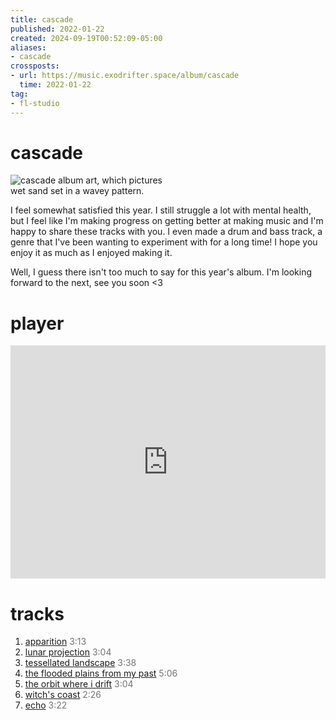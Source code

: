 ```yaml
---
title: cascade
published: 2022-01-22
created: 2024-09-19T00:52:09-05:00
aliases:
- cascade
crossposts:
- url: https://music.exodrifter.space/album/cascade
  time: 2022-01-22
tag:
- fl-studio
---
```


# cascade

<div style="width: 50%;">

![cascade album art, which pictures wet sand set in a wavey pattern.](cover.png)

</div>

I feel somewhat satisfied this year. I still struggle a lot with mental health, but I feel like I'm making progress on getting better at making music and I'm happy to share these tracks with you. I even made a drum and bass track, a genre that I've been wanting to experiment with for a long time! I hope you enjoy it as much as I enjoyed making it.

Well, I guess there isn't too much to say for this year's album. I'm looking forward to the next, see you soon <3

# player

<iframe style="border: 0; width: 100%; max-width: 700px; height: 373px;" src="https://bandcamp.com/EmbeddedPlayer/album=913044657/size=large/bgcol=333333/linkcol=0f91ff/artwork=none/transparent=true/" seamless><a href="https://music.exodrifter.space/album/cascade">cascade by exodrifter</a></iframe>

# tracks

1. [apparition](apparition.md) <span style="opacity:0.6">3:13</span>
2. [lunar projection](lunar-projection.md) <span style="opacity:0.6">3:04</span>
3. [tessellated landscape](tessellated-landscape.md) <span style="opacity:0.6">3:38</span>
4. [the flooded plains from my past](the-flooded-plains-from-my-past.md) <span style="opacity:0.6">5:06</span>
5. [the orbit where i drift](the-orbit-where-i-drift.md) <span style="opacity:0.6">3:04</span>
6. [witch's coast](witchs-coast.md) <span style="opacity:0.6">2:26</span>
7. [echo](echo.md) <span style="opacity:0.6">3:22</span>
